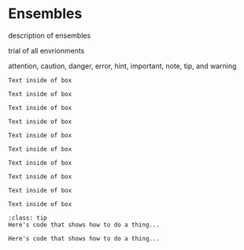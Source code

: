 # Ensembles


description of ensembles

trial of all envrionments 

attention, caution, danger, error, hint, important, note, tip, and warning

```{attention} STest inline
Text inside of box 
```

```{caution} STest inline
Text inside of box 
```

```{danger} STest inline
Text inside of box 
```

```{error} STest inline
Text inside of box 
```

```{hint} "STest inline"
Text inside of box 
```

```{important} STest inline
Text inside of box 
```

```{note} STest inline
Text inside of box 
```

```{tip} STest inline
Text inside of box 
```


```{question} "STest inline"
Text inside of box 
```

```{warning} STest inline
Text inside of box 
```

```{admonition} Example: doing a thing
:class: tip  
Here's code that shows how to do a thing...
```

```{admonition} Example: doing a thing
Here's code that shows how to do a thing...
```
